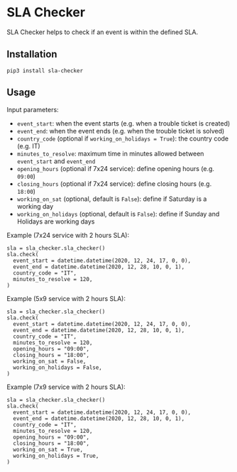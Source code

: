 # SLA Checker

SLA Checker helps to check if an event is within the defined SLA.

## Installation

```
pip3 install sla-checker
```

## Usage

Input parameters:

* `event_start`: when the event starts (e.g. when a trouble ticket is created)
* `event_end`: when the event ends (e.g. when the trouble ticket is solved)
* `country_code` (optional if `working_on_holidays = True`): the country code (e.g. IT)
* `minutes_to_resolve`: maximum time in minutes allowed between `event_start` and `event_end`
* `opening_hours` (optional if 7x24 service): define opening hours (e.g. `09:00`)
* `closing_hours` (optional if 7x24 service): define closing hours (e.g. `18:00`)
* `working_on_sat` (optional, default is `False`): define if Saturday is a working day
* `working_on_holidays` (optional, default is `False`): define if Sunday and Holidays are working days

Example (7x24 service with 2 hours SLA):

```
sla = sla_checker.sla_checker()
sla.check(
  event_start = datetime.datetime(2020, 12, 24, 17, 0, 0),
  event_end = datetime.datetime(2020, 12, 28, 10, 0, 1),
  country_code = "IT",
  minutes_to_resolve = 120,
)
```

Example (5x9 service with 2 hours SLA):

```
sla = sla_checker.sla_checker()
sla.check(
  event_start = datetime.datetime(2020, 12, 24, 17, 0, 0),
  event_end = datetime.datetime(2020, 12, 28, 10, 0, 1),
  country_code = "IT",
  minutes_to_resolve = 120,
  opening_hours = "09:00",
  closing_hours = "18:00",
  working_on_sat = False,
  working_on_holidays = False,
)
```

Example (7x9 service with 2 hours SLA):

```
sla = sla_checker.sla_checker()
sla.check(
  event_start = datetime.datetime(2020, 12, 24, 17, 0, 0),
  event_end = datetime.datetime(2020, 12, 28, 10, 0, 1),
  country_code = "IT",
  minutes_to_resolve = 120,
  opening_hours = "09:00",
  closing_hours = "18:00",
  working_on_sat = True,
  working_on_holidays = True,
)
```

